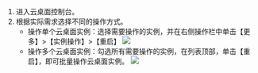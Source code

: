 1. 进入云桌面控制台。
2. 根据实际需求选择不同的操作方式。
    - 操作单个云桌面实例：选择需要操作的实例，并在右侧操作栏中单击【更多】>【实例操作】>【重启】
    ![](https://main.qcloudimg.com/raw/d92fde146ea1e767caa2bdfcc18a90ea.png)
    - 操作多个云桌面实例：勾选所有需要操作的实例，在列表顶部，单击【重启】，即可批量操作云桌面实例。
    ![](https://main.qcloudimg.com/raw/ba7661362779c0e9956a64c211e67f9d.png)

